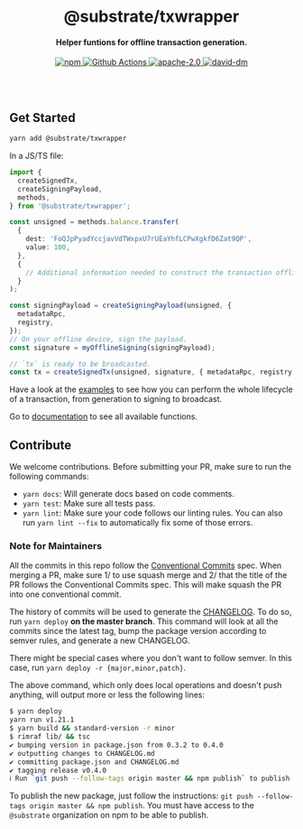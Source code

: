 <br /><br />

<h1 align="center">@substrate/txwrapper</h1>
<h4 align="center">Helper funtions for offline transaction generation.</h4>

<p align="center">
  <a href="https://www.npmjs.com/package/@substrate/txwrapper">
    <img alt="npm" src="https://img.shields.io/npm/v/@substrate/txwrapper.svg" />
  </a>
  <a href="https://github.com/paritytech/txwrapper/actions">
    <img alt="Github Actions" src="https://github.com/paritytech/txwrapper/workflows/pr/badge.svg" />
  </a>
  <a href="https://opensource.org/licenses/Apache-2.0">
    <img alt="apache-2.0" src="https://img.shields.io/badge/License-Apache%202.0-blue.svg" />
  </a>
  <a href="https://david-dm.org/paritytech/txwrapper">
    <img alt="david-dm" src="https://img.shields.io/david/paritytech/txwrapper.svg" />
  </a>
</p>

<br /><br />

## Get Started

```bash
yarn add @substrate/txwrapper
```

In a JS/TS file:

```typescript
import {
  createSignedTx,
  createSigningPayload,
  methods,
} from '@substrate/txwrapper';

const unsigned = methods.balance.transfer(
  {
    dest: 'FoQJpPyadYccjavVdTWxpxU7rUEaYhfLCPwXgkfD6Zat9QP',
    value: 100,
  },
  {
    // Additional information needed to construct the transaction offline.
  }
);

const signingPayload = createSigningPayload(unsigned, {
  metadataRpc,
  registry,
});
// On your offline device, sign the payload.
const signature = myOfflineSigning(signingPayload);

// `tx` is ready to be broadcasted.
const tx = createSignedTx(unsigned, signature, { metadataRpc, registry });
```

Have a look at the [examples](https://github.com/paritytech/txwrapper/tree/master/examples) to see how you can perform the whole lifecycle of a transaction, from generation to signing to broadcast.

Go to [documentation](https://github.com/paritytech/txwrapper/tree/master/docs/globals.md) to see all available functions.

## Contribute

We welcome contributions. Before submitting your PR, make sure to run the following commands:

- `yarn docs`: Will generate docs based on code comments.
- `yarn test`: Make sure all tests pass.
- `yarn lint`: Make sure your code follows our linting rules. You can also run `yarn lint --fix` to automatically fix some of those errors.

### Note for Maintainers

All the commits in this repo follow the [Conventional Commits](https://www.conventionalcommits.org/en/v1.0.0/) spec. When merging a PR, make sure 1/ to use squash merge and 2/ that the title of the PR follows the Conventional Commits spec. This will make squash the PR into one conventional commit.

The history of commits will be used to generate the [CHANGELOG](./CHANGELOG). To do so, run `yarn deploy` **on the master branch**. This command will look at all the commits since the latest tag, bump the package version according to semver rules, and generate a new CHANGELOG.

There might be special cases where you don't want to follow semver. In this case, run `yarn deploy -r {major,minor,patch}`.

The above command, which only does local operations and doesn't push anything, will output more or less the following lines:

```bash
$ yarn deploy
yarn run v1.21.1
$ yarn build && standard-version -r minor
$ rimraf lib/ && tsc
✔ bumping version in package.json from 0.3.2 to 0.4.0
✔ outputting changes to CHANGELOG.md
✔ committing package.json and CHANGELOG.md
✔ tagging release v0.4.0
ℹ Run `git push --follow-tags origin master && npm publish` to publish
```

To publish the new package, just follow the instructions: `git push --follow-tags origin master && npm publish`. You must have access to the `@substrate` organization on npm to be able to publish.
